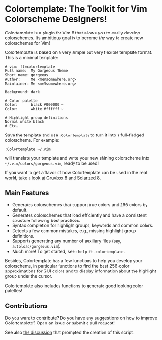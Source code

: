 # Colortemplate: The Toolkit for Vim Colorscheme Designers!

Colortemplate is a plugin for Vim 8 that allows you to easily develop
colorschemes. Its ambitious goal is to become *the* way to create new
colorschemes for Vim!

Colortemplate is based on a very simple but very flexible template format.
This is a minimal template:

```
# vim: ft=colortemplate
Full name:  My Gorgeous Theme
Short name: gorgeous
Author:     Me <me@somewhere.org>
Maintainer: Me <me@somewhere.org>

Background: dark

# Color palette
Color:      black #000000 ~
Color:      white #ffffff ~

# Highlight group definitions
Normal white black
# Etc…
```

Save the template and use `:Colortemplate` to turn it into a full-fledged
colorscheme. For example:

```vim
:Colortemplate ~/.vim
```

will translate your template and write your new shining colorscheme into
`~/.vim/colors/gorgeous.vim`, ready to be used!

If you want to get a flavor of how Colortemplate can be used in the real world,
take a look at [Gruvbox 8](https://github.com/lifepillar/vim-gruvbox8) and
[Solarized 8](https://github.com/lifepillar/vim-solarized8).

## Main Features

- Generates colorschemes that support true colors and 256 colors by default.
- Generates colorschemes that load efficiently and have a consistent structure
  following best practices.
- Syntax completion for highlight groups, keywords and common colors.
- Detects a few common mistakes, e.g., missing highlight group definitions.
- Supports generating any number of auxiliary files (say,
  `autoload/gorgeous.vim`).
- Much more! To get started, see `:help ft-colortemplate`.

Besides, Colortemplate has a few functions to help you develop your colorscheme,
in particular functions to find the best 256-color approximations for GUI colors
and to display information about the highlight group under the cursor.

Colortemplate also includes functions to generate good looking color palettes!


## Contributions

Do you want to contribute? Do you have any suggestions on how to improve
Colortemplate? Open an issue or submit a pull request!

See also [the discussion](https://github.com/vim/vim/issues/1665) that prompted
the creation of this script.

